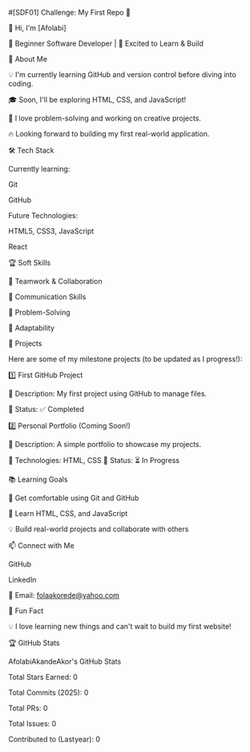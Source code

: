 #[SDF01] Challenge: My First Repo 🚀

👋 Hi, I'm [Afolabi]

🌱 Beginner Software Developer | 🚀 Excited to Learn & Build






🎯 About Me


💡 I'm currently learning GitHub and version control before diving into coding.

🎓 Soon, I'll be exploring HTML, CSS, and JavaScript!

🤖 I love problem-solving and working on creative projects.

🔥 Looking forward to building my first real-world application.






🛠️ Tech Stack



Currently learning:

Git

GitHub



Future Technologies:

HTML5, CSS3, JavaScript

React

🏆 Soft Skills


🤝 Teamwork & Collaboration

📢 Communication Skills

🎯 Problem-Solving

🚀 Adaptability



📌 Projects


Here are some of my milestone projects (to be updated as I progress!):

1️⃣ First GitHub Project

🔹 Description: My first project using GitHub to manage files.

🔹 Status: ✅ Completed

2️⃣ Personal Portfolio (Coming Soon!)

🔹 Description: A simple portfolio to showcase my projects.

🔹 Technologies: HTML, CSS 🔹 Status: ⏳ In Progress




📚 Learning Goals



🚀 Get comfortable using Git and GitHub

🎨 Learn HTML, CSS, and JavaScript

💡 Build real-world projects and collaborate with others



📫 Connect with Me



GitHub

LinkedIn

📧 Email: folaakorede@yahoo.com

🚀 Fun Fact


💡 I love learning new things and can't wait to build my first website!



🏆 GitHub Stats



AfolabiAkandeAkor's GitHub Stats

 Total Stars Earned:        0

 Total Commits (2025):      0

 Total PRs:                 0

 Total Issues:              0

 Contributed to (Lastyear): 0       




